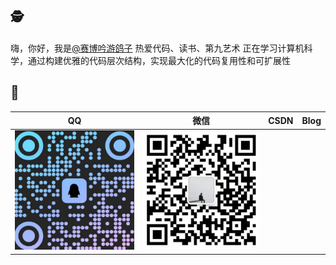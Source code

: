## 🕵️‍
嗨，你好，我是[@赛博吟游鸽子](https://newztx.github.io/about/)
热爱代码、读书、第九艺术
正在学习计算机科学，通过构建优雅的代码层次结构，实现最大化的代码复用性和可扩展性
## 🔔
| QQ                               | 微信                                     | CSDN | Blog |
| -------------------------------- | ---------------------------------------- | ---- | ---- |
| ![QQ-QRCode](README/QQ-QRCode.png) | ![WeChat-QRCode](README/WeChat-QRCode.png) |      |      |
